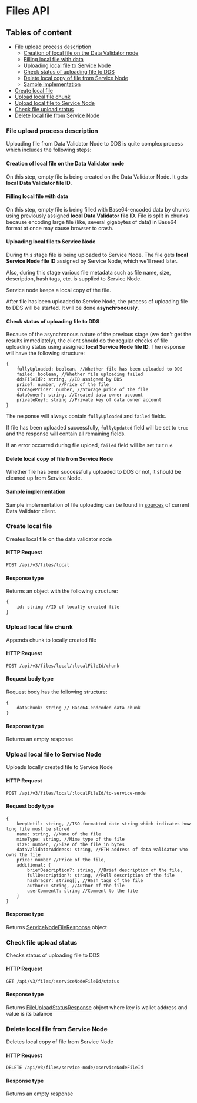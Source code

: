 # Files API

## Tables of content

- [File upload process description](#file-upload-process-description)
  - [Creation of local file on the Data Validator node](#creation-of-local-file-on-the-data-validator-node)
  - [Filling local file with data](#filling-local-file-with-data)
  - [Uploading local file to Service Node](#uploading-local-file-to-service-node)
  - [Check status of uploading file to DDS](#check-status-of-uploading-file-to-dds)
  - [Delete local copy of file from Service Node](#delete-local-copy-of-file-from-service-node)
  - [Sample implementation](#sample-implementation)
- [Create local file](#create-local-file)
- [Upload local file chunk](#upload-local-file-chunk)
- [Upload local file to Service Node](#uploading-local-file-to-service-node)
- [Check file upload status](#check-file-upload-status)
- [Delete local file from Service Node](#delete-local-file-from-service-node)
  

### File upload process description

Uploading file from Data Validator Node to DDS is quite complex process which includes the following steps:

#### Creation of local file on the Data Validator node

On this step, empty file is being created on the Data Validator Node. It gets **local Data Validator file ID**.

#### Filling local file with data 

On this step, empty file is being filled with Base64-encoded data by chunks using previously assigned
**local Data Validator file ID**. File is split in chunks because encoding large file
 (like, several gigabytes of data) in Base64 format at once may cause browser to crash.
 
 #### Uploading local file to Service Node
 
 During this stage file is being uploaded to Service Node. The file gets **local Service Node file ID**
 assigned by Service Node, which we'll need later.
 
 Also, during this stage various file metadata such as file name, size,
 description, hash tags, etc. is supplied to Service Node.
 
 Service node keeps a local copy of the file.
 
 After file has been uploaded to Service Node, the process of uploading file to DDS will be started.
 It will be done **asynchronously**.
 
 #### Check status of uploading file to DDS
 
Because of the asynchronous nature of the previous stage (we don't get the results immediately),
the client should do the regular checks of file uploading status using assigned
**local Service Node file ID**. The response will have the 
following structure:

````
{
    fullyUploaded: boolean, //Whether file has been uploaded to DDS
    failed: boolean, //Whether file uploading failed
    ddsFileId?: string, //ID assigned by DDS
    price?: number, //Price of the file
    storagePrice?: number, //Storage price of the file
    dataOwner?: string, //Created data owner account
    privateKey?: string //Private key of data owner account
}
````

The response will always contain `fullyUploaded` and `failed` fields.

If file has been uploaded successfully, `fullyUpdated` field will be set to `true`
and the response will contain all remaining fields.

If an error occurred during file upload, `failed` field will be set tu `true`. 

#### Delete local copy of file from Service Node

Whether file has been successfully uploaded to DDS or not,
it should be cleaned up from Service Node.


#### Sample implementation

Sample implementation of file uploading can be found in
[sources](https://github.com/Prometeus-Network/data-validator-node/blob/develop/front-end/src/DataUpload/stores/UploadDataStore.ts#L142)
of current Data Validator client.

### Create local file

Creates local file on the data validator node

#### HTTP Request

````
POST /api/v3/files/local
````

#### Response type

Returns an object with the following structure:

````
{
    id: string //ID of locally created file
}
````

### Upload local file chunk

Appends chunk to locally created file

#### HTTP Request

````
POST /api/v3/files/local/:localFileId/chunk
````

#### Request body type

Request body has the following structure: 

````
{
    dataChunk: string // Base64-endcoded data chunk
}
````

#### Response type

Returns an empty response

### Upload local file to Service Node

Uploads locally created file to Service Node

#### HTTP Request

````
POST /api/v3/files/local/:localFileId/to-service-node
````

#### Request body type

````
{
    keepUntil: string, //ISO-formatted date string which indicates how long file must be stored
    name: string, //Name of the file
    mimeType: string, //Mime type of the file
    size: number, //Size of the file in bytes
    dataValidatorAddress: string, //ETH address of data validator who owns the file
    price: number //Price of the file,
    additional: {
        briefDescription?: string, //Brief description of the file,
        fullDescription?: string, //Full description of the file
        hashTags?: string[], //Hash tags of the file
        author?: string, //Author of the file
        userComment?: string //Comment to the file
    }
}
````

#### Response type

Returns [ServiceNodeFileResponse](https://github.com/Prometeus-Network/data-validator-node/blob/develop/backend/docs/api-types.md#servicenodefileresponse) object

### Check file upload status

Checks status of uploading file to DDS

#### HTTP Request

````
GET /api/v3/files/:serviceNodeFileId/status
````

#### Response type

Returns [FileUploadStatusResponse](https://github.com/Prometeus-Network/data-validator-node/blob/develop/backend/docs/api-types.md#fileuploadstatusresponse) object where key is wallet address and value is its balance

### Delete local file from Service Node

Deletes local copy of file from Service Node

#### HTTP Request

````
DELETE /api/v3/files/service-node/:serviceNodeFileId
````

#### Response type

Returns an empty response
